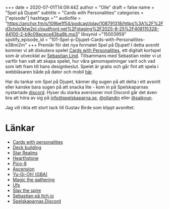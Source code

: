 +++ 
date = 2020-07-01T14:09:44Z
author = "Olle"
draft = false
name = "Spel på Djupet"
subtitle = "Cards with Personalities"
categories = ["episode"]
hashtags =""
audiofile = "https://anchor.fm/s/109be1f54/podcast/play/108791318/https%3A%2F%2Fd3ctxlq1ktw2nl.cloudfront.net%2Fstaging%2F2025-8-25%2F408115328-44100-2-b9c09acece43ba9b.mp3"
libsynid ="15003959"
spotify_episode_id = "101-Spel-p-Djupet-Cards-with-Personalities-e38mi2m"
+++ 
Premiär för det nya formatet Spel på Djupet! I detta avsnitt kommer vi att diskutera spelet [Cards with Personalities](https://www.lexaloffle.com/bbs/?tid=36862), ett digitalt kortspel som är utvecklat av [Sebastian Lind](https://twitter.com/Elastiskalinjen). Tillsammans med Sebastian reder vi ut varför han valt att skapa spelet, hur våra genomspelningar varit och vad som lett fram till hans designbeslut. Spelet är gratis och går fint att spela i webbläsaren både på dator och mobil [här](https://www.lexaloffle.com/bbs/?tid=36862).

Har du tankar om Spel på Djupet, känner dig sugen på att delta i ett avsnitt eller kanske bara sugen på att snacka lite - kom in på Spelskaparnas nystartade [discord](https://discord.gg/hBHEXss). Hyser du starka aversioner mot Discord går det även bra att höra av sig på info@spelskaparna.se, [@ollandin](https://twitter.com/ollelandin) eller [@saikyun](https://twitter.com/Saikyun).

Jag vill rikta ett stort tack till Gustav Birde som klippt avsnittet.

# Länkar
* [Cards with personalities](https://www.lexaloffle.com/bbs/?tid=36862)
* [Deck building](https://en.wikipedia.org/wiki/Deck-building_game)
* [Star Realms](https://www.starrealms.com/)
* [Hearthstone](https://playhearthstone.com/en-gb/)
* [Pico-8](https://www.lexaloffle.com/pico-8.php)
* [Ascension](https://store.steampowered.com/app/320430/Ascension_Deckbuilding_Game/)
* [Yu-Gi-Oh! (GBA)](https://www.youtube.com/watch?v=wmetoba547E)
* [Magic the gathering](https://sv.wikipedia.org/wiki/Magic:_The_Gathering)
* [Ufs](https://en.wikipedia.org/wiki/Universal_Fighting_System)
* [Slay the spire](https://store.steampowered.com/app/646570/Slay_the_Spire/)
* [Sebastian på Itch.io](https://elastiskalinjen.itch.io/)
* [Spelskaparnas Discord](https://discord.gg/hBHEXss)


